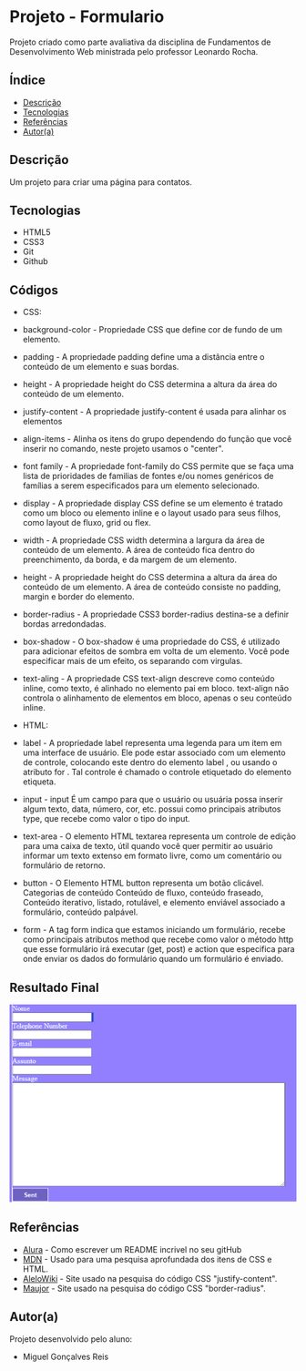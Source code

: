 # Projeto - Formulario
 
Projeto criado como parte avaliativa da disciplina de Fundamentos de Desenvolvimento Web ministrada pelo professor Leonardo Rocha.
 
## Índice
* [Descrição](#descrição)
* [Tecnologias](#tecnologias)
* [Referências](#referências)
* [Autor(a)](#autora)
 
## Descrição
 
Um projeto para criar uma página para contatos.
 
 
## Tecnologias
 
* HTML5
* CSS3
* Git
* Github
 
## Códigos
 
 * CSS:
* background-color - Propriedade CSS que define cor de fundo de um elemento.
 
* padding - A propriedade padding define uma a distância entre o conteúdo de um elemento e suas bordas.
 
* height - A propriedade height do CSS determina a altura da área do conteúdo de um elemento.
 
* justify-content - A propriedade justify-content é usada para alinhar os elementos
 
* align-items - Alinha os itens do grupo dependendo do função que você inserir no comando, neste projeto usamos o "center".
 
* font family - A propriedade font-family do CSS permite que se faça uma lista de prioridades de familias de fontes e/ou nomes genéricos de famílias a serem especificados para um elemento selecionado.
 
* display - A propriedade display CSS define se um elemento é tratado como um bloco ou elemento inline e o layout usado para seus filhos, como layout de fluxo, grid ou flex.
 
* width - A propriedade CSS width determina a largura da área de conteúdo de um elemento. A área de conteúdo fica dentro do preenchimento, da borda, e da margem de um elemento.
 
* height - A propriedade height do CSS determina a altura da área do conteúdo de um elemento. A área de conteúdo consiste no padding, margin e border do elemento.
 
* border-radius - A propriedade CSS3 border-radius destina-se a definir bordas arredondadas.
 
* box-shadow - O box-shadow é uma propriedade do CSS, é utilizado para adicionar efeitos de sombra em volta de um elemento. Você pode especificar mais de um efeito, os separando com virgulas.
 
* text-aling - A propriedade CSS text-align descreve como conteúdo inline, como texto, é alinhado no elemento pai em bloco. text-align não controla o alinhamento de elementos em bloco, apenas o seu conteúdo inline.

* HTML:
* label - A propriedade label representa uma legenda para um item em uma interface de usuário. Ele pode estar associado com um elemento de controle, colocando este dentro do elemento label , ou usando o atributo for . Tal controle é chamado o controle etiquetado do elemento etiqueta.

* input - input É um campo para que o usuário ou usuária possa inserir algum texto, data, número, cor, etc. possui como principais atributos type, que recebe como valor o tipo do input.

* text-area - O elemento HTML textarea representa um controle de edição para uma caixa de texto, útil quando você quer permitir ao usuário informar um texto extenso em formato livre, como um comentário ou formulário de retorno.

* button - O Elemento HTML button representa um botão clicável. Categorias de conteúdo Conteúdo de fluxo, conteúdo fraseado, Conteúdo iterativo, listado, rotulável, e elemento enviável associado a formulário, conteúdo palpável.

* form - A tag form indica que estamos iniciando um formulário, recebe como principais atributos method que recebe como valor o método http que esse formulário irá executar (get, post) e action que especifica para onde enviar os dados do formulário quando um formulário é enviado.
 
## Resultado Final
 
![Resultado final do projeto](img/resultado-final.png)
 
## Referências
 
* [Alura](https://www.alura.com.br/artigos/escrever-bom-readme) - Como escrever um README incrivel no seu gitHub
* [MDN](https://developer.mozilla.org/pt-BR/) - Usado para uma pesquisa aprofundada dos itens de CSS e HTML.
* [AleloWiki](https://alelowiki.cenargen.embrapa.br/index.php/P%C3%A1gina_principal) - Site usado na pesquisa do código CSS "justify-content".
* [Maujor](https://maujor.com/) - Site usado na pesquisa do código CSS "border-radius".
 
## Autor(a)
 
Projeto desenvolvido pelo aluno:
* Miguel Gonçalves Reis